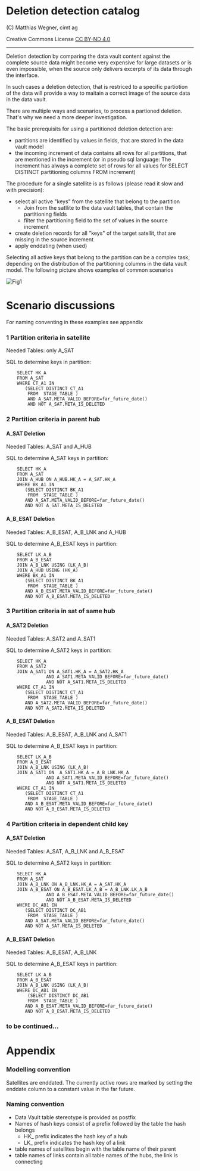 # Deletion detection catalog

(C) Matthias Wegner, cimt ag

Creative Commons License [CC BY-ND 4.0](https://creativecommons.org/licenses/by-nd/4.0/)

---------

Deletion detection by comparing the data vault content against the complete source data might become very expensive for large datasets or is even impossible, when the source only delivers excerpts of its data through the interface.

In such cases a deletion detection, that is restriced to a specific partiotion of the data will provide a  way to maitain a correct image of the source data in the data vault.

There are multiple ways and scenarios, to process a partioned deletion. That's why we need a more deeper investigation.

The basic prerequisits for using a partitioned deletion detection are:
- partitions are identified by values in fields, that are stored in the data vault model
- the incoming increment of data contains all rows for all partitions, that are mentioned in the increment (or in pseudo sql language: The increment has always a complete set of rows for all values for SELECT DISTINCT partitioning columns FROM increment)

The procedure for a single satellite is as follows (please read it slow and with precision):
- select all active "keys" from the satellite that belong to the partition 
    - Join from the satllite to the data vault tables, that contain the partitioning fields
	- filter the partitioning field to the set of values in the source increment
- create deletion records for all "keys" of the target satellit, that are missing in the source increment
- apply enddating (when used)

Selecting all active keys that belong to the partition can be a complex task, depending on the distribution of the partitioning columns in the data vault model.
The following picture shows examples of common scenarios 

![Fig1](./images/partitioning_value_set_definition.drawio.png)

# Scenario discussions
For naming conventing in these examples see appendix

### 1 Partition criteria in satellite
Needed Tables: only A_SAT

SQL to determine keys in partition:
```
    SELECT HK_A 
    FROM A_SAT
    WHERE CT_A1 IN 
	   (SELECT DISTINCT CT_A1 
        FROM  STAGE_TABLE )
		AND A_SAT.META_VALID_BEFORE=far_future_date()
		AND NOT A_SAT.META_IS_DELETED
```	

### 2 Partition criteria in parent hub

#### A_SAT Deletion
Needed Tables:  A_SAT and A_HUB

SQL to determine A_SAT keys in partition:
```
    SELECT HK_A 
    FROM A_SAT
    JOIN A_HUB ON A_HUB.HK_A = A_SAT.HK_A
    WHERE BK_A1 IN 
	   (SELECT DISTINCT BK_A1 
        FROM  STAGE_TABLE )
       AND A_SAT.META_VALID_BEFORE=far_future_date()
       AND NOT A_SAT.META_IS_DELETED
```	

#### A_B_ESAT Deletion
Needed Tables:  A_B_ESAT, A_B_LNK and A_HUB

SQL to determine A_B_ESAT keys in partition:
```
    SELECT LK_A_B 
    FROM A_B_ESAT
    JOIN A_B_LNK USING (LK_A_B)
    JOIN A_HUB USING (HK_A)
    WHERE BK_A1 IN 
	   (SELECT DISTINCT BK_A1 
        FROM  STAGE_TABLE )
       AND A_B_ESAT.META_VALID_BEFORE=far_future_date()
       AND NOT A_B_ESAT.META_IS_DELETED
```	

### 3 Partition criteria in sat of same hub

#### A_SAT2 Deletion
Needed Tables:  A_SAT2 and A_SAT1

SQL to determine A_SAT2 keys in partition:
```
    SELECT HK_A 
    FROM A_SAT2
    JOIN A_SAT1 ON A_SAT1.HK_A = A_SAT2.HK_A
               AND A_SAT1.META_VALID_BEFORE=far_future_date()
               AND NOT A_SAT1.META_IS_DELETED
    WHERE CT_A1 IN 
	   (SELECT DISTINCT CT_A1 
        FROM  STAGE_TABLE )
       AND A_SAT2.META_VALID_BEFORE=far_future_date()
       AND NOT A_SAT2.META_IS_DELETED
```

#### A_B_ESAT Deletion
Needed Tables:  A_B_ESAT, A_B_LNK and A_SAT1

SQL to determine A_B_ESAT keys in partition:
```
    SELECT LK_A_B 
    FROM A_B_ESAT
	JOIN A_B_LNK USING (LK_A_B)
    JOIN A_SAT1 ON  A_SAT1.HK_A = A_B_LNK.HK_A
               AND A_SAT1.META_VALID_BEFORE=far_future_date()
               AND NOT A_SAT1.META_IS_DELETED
    WHERE CT_A1 IN 
	   (SELECT DISTINCT CT_A1 
        FROM  STAGE_TABLE )
       AND A_B_ESAT.META_VALID_BEFORE=far_future_date()
       AND NOT A_B_ESAT.META_IS_DELETED
```	

### 4 Partition criteria in dependent child key

#### A_SAT Deletion
Needed Tables:  A_SAT, A_B_LNK and A_B_ESAT

SQL to determine A_SAT2 keys in partition:
```
    SELECT HK_A 
    FROM A_SAT
    JOIN A_B_LNK ON A_B_LNK.HK_A = A_SAT.HK_A
	JOIN A_B_ESAT ON A_B_ESAT.LK_A_B = A_B_LNK.LK_A_B
               AND A_B_ESAT.META_VALID_BEFORE=far_future_date()
               AND NOT A_B_ESAT.META_IS_DELETED
    WHERE DC_AB1 IN 
	   (SELECT DISTINCT DC_AB1
        FROM  STAGE_TABLE )
       AND A_SAT.META_VALID_BEFORE=far_future_date()
       AND NOT A_SAT.META_IS_DELETED
```

#### A_B_ESAT Deletion
Needed Tables:  A_B_ESAT, A_B_LNK 

SQL to determine A_B_ESAT keys in partition:
```
    SELECT LK_A_B 
    FROM A_B_ESAT
	JOIN A_B_LNK USING (LK_A_B)
    WHERE DC_AB1 IN 
	    (SELECT DISTINCT DC_AB1 
        FROM  STAGE_TABLE )
       AND A_B_ESAT.META_VALID_BEFORE=far_future_date()
       AND NOT A_B_ESAT.META_IS_DELETED
```	

### to be continued...

# Appendix

### Modelling convention
Satellites are enddated. The currently active rows are marked by setting the enddate column to a constant value in the far future.

### Naming convention
- Data Vault table stereotype is provided as postfix 
- Names of hash keys consist of a prefix followed by the table the hash belongs
    - HK_ prefix indicates the hash key of a hub
    - LK_ prefix indicates the hash key of a link
- table names of satellites begin with the table name of their parent
- table names of links contain all table names of the hubs, the link is connecting
